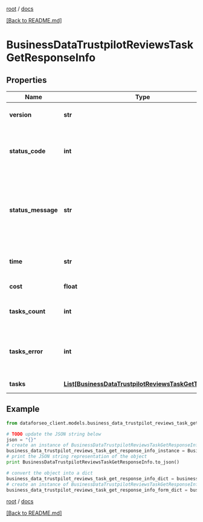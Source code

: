 [root](./../ "root") / [docs](./ "docs")

[[Back to README.md]](./../README.md "[Back to README.md]")

# BusinessDataTrustpilotReviewsTaskGetResponseInfo

## Properties

Name | Type | Description | Notes
------------ | ------------- | ------------- | -------------
**version** | **str** | the current version of the API | [optional]
**status_code** | **int** | general status code you can find the full list of the response codes here | [optional]
**status_message** | **str** | general informational message you can find the full list of general informational messages here | [optional]
**time** | **str** | total execution time, seconds | [optional]
**cost** | **float** | total tasks cost, USD | [optional]
**tasks_count** | **int** | the number of tasks in the tasks array | [optional]
**tasks_error** | **int** | the number of tasks in the tasks array returned with an error | [optional]
**tasks** | [**List[BusinessDataTrustpilotReviewsTaskGetTaskInfo]**](BusinessDataTrustpilotReviewsTaskGetTaskInfo.md) | array of tasks | [optional]

## Example

```python
from dataforseo_client.models.business_data_trustpilot_reviews_task_get_response_info import BusinessDataTrustpilotReviewsTaskGetResponseInfo

# TODO update the JSON string below
json = "{}"
# create an instance of BusinessDataTrustpilotReviewsTaskGetResponseInfo from a JSON string
business_data_trustpilot_reviews_task_get_response_info_instance = BusinessDataTrustpilotReviewsTaskGetResponseInfo.from_json(json)
# print the JSON string representation of the object
print BusinessDataTrustpilotReviewsTaskGetResponseInfo.to_json()

# convert the object into a dict
business_data_trustpilot_reviews_task_get_response_info_dict = business_data_trustpilot_reviews_task_get_response_info_instance.to_dict()
# create an instance of BusinessDataTrustpilotReviewsTaskGetResponseInfo from a dict
business_data_trustpilot_reviews_task_get_response_info_form_dict = business_data_trustpilot_reviews_task_get_response_info.from_dict(business_data_trustpilot_reviews_task_get_response_info_dict)
```

  

[root](./../ "root") / [docs](./ "docs")

[[Back to README.md]](./../README.md "[Back to README.md]")